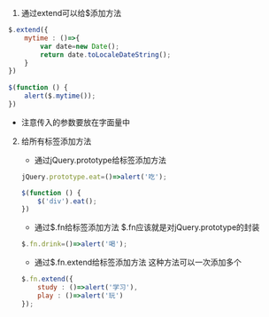 1. 通过extend可以给$添加方法
```js
$.extend({
	mytime : ()=>{
		var date=new Date();
		return date.toLocaleDateString();
	}
})
	
$(function () {
	alert($.mytime());
})
```
- 注意传入的参数要放在字面量中

2. 给所有标签添加方法
	- 通过jQuery.prototype给标签添加方法
    ```js
    jQuery.prototype.eat=()=>alert('吃');

    $(function () {
        $('div').eat();
    })
    ```
    -  通过$.fn给标签添加方法
    $.fn应该就是对jQuery.prototype的封装
    ```js
    $.fn.drink=()=>alert('喝');
    ```
   
    - 通过$.fn.extend给标签添加方法
    这种方法可以一次添加多个
    ```js
    $.fn.extend({
   		study : ()=>alert('学习'),
    	play : ()=>alert('玩')
    });
    ```
